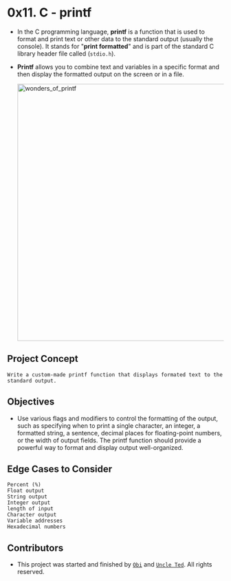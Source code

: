 # 0x11. C - printf

- In the C programming language, **printf** is a function that is used to format and print text or other data to the standard output (usually the console). It stands for "**print formatted**" and is part of the standard C library header file called (`stdio.h`). 
- **Printf** allows you to combine text and variables in a specific format and then display the formatted output on the screen or in a file.


	<img width="599" alt="wonders_of_printf" src="https://github.com/obithelight/printf/assets/91734251/d57637e9-c838-4966-aafa-0ca097cb734c">



## Project Concept
	Write a custom-made printf function that displays formated text to the standard output.

## Objectives
- Use various flags and modifiers to control the formatting of the output, such as specifying when to print a single character, an integer, a formatted string, a sentence, decimal places for floating-point numbers, or the width of output fields. The printf function should provide a powerful way to format and display output well-organized.

## Edge Cases to Consider
	Percent (%)
	Float output
	String output
	Integer output
 	length of input
	Character output
	Variable addresses
	Hexadecimal numbers

## Contributors
- This project was started and finished by [`Obi`](https://github.com/obithelight) and [`Uncle Ted`](https://github.com/UncleTed01). All rights reserved.
